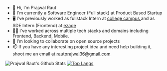 - 👋 Hi, I’m  Prajwal Raut
- 🚀 I'm currently a Software Engineer (Full stack) at Product Based Startup
- 🖥️ I’ve previously worked as fullstack Intern at [college campus ](https://www.linkedin.com/company/coursecompass/) and as SDE Intern (Frontend) at [ezage](https://www.ezage.ai/)
- 👨‍💻 I've worked across multiple tech stacks and domains including Frontend, Backend, Mobile.
- 💞️ I’m looking to collaborate on open source projects
- 📫 If you have any interesting project idea and need help building it, shoot me an email at rautprajwal36@gmail.com


![Prajwal Raut's Github Stats](https://github-readme-stats.vercel.app/api?username=Prajwalraut29&show_icons=true&theme=highcontrast) [![Top Langs](https://github-readme-stats.vercel.app/api/top-langs/?username=Prajwalraut29&layout=compact&langs_count=10)](https://github.com/anuraghazra/github-readme-stats)
